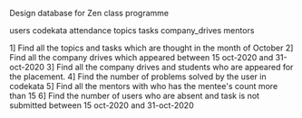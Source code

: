 
Design database for Zen class programme

users
codekata
attendance
topics
tasks
company_drives
mentors

1] Find all the topics and tasks which are thought in the month of October
2] Find all the company drives which appeared between 15 oct-2020 and 31-oct-2020
3] Find all the company drives and students who are appeared for the placement.
4] Find the number of problems solved by the user in codekata
5] Find all the mentors with who has the mentee's count more than 15
6] Find the number of users who are absent and task is not submitted  between 15 oct-2020 and 31-oct-2020


